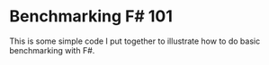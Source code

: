 # Benchmarking F# 101

This is some simple code I put together to illustrate how to do basic benchmarking with F#.